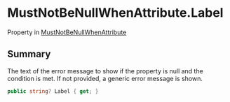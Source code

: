 # MustNotBeNullWhenAttribute.Label

Property in [MustNotBeNullWhenAttribute](/docs/api/csharp/yarn.unity.attributes.mustnotbenullwhenattribute.md)

## Summary


The text of the error message to show if the property is null and
the condition is met. If not provided, a generic error message is
shown.


```csharp
public string? Label { get; }
```


